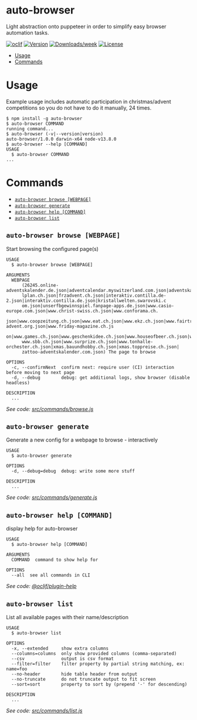 auto-browser
============

Light abstraction onto puppeteer in order to simplify easy browser automation tasks.

[![oclif](https://img.shields.io/badge/cli-oclif-brightgreen.svg)](https://oclif.io)
[![Version](https://img.shields.io/npm/v/auto-browser.svg)](https://npmjs.org/package/auto-browser)
[![Downloads/week](https://img.shields.io/npm/dw/auto-browser.svg)](https://npmjs.org/package/auto-browser)
[![License](https://img.shields.io/npm/l/auto-browser.svg)](https://github.com/GenieTim/auto-browser/blob/master/package.json)

<!-- toc -->
* [Usage](#usage)
* [Commands](#commands)
<!-- tocstop -->
# Usage
Example usage includes automatic participation in christmas/advent competitions 
so you do not have to do it manually, 24 times.

<!-- usage -->
```sh-session
$ npm install -g auto-browser
$ auto-browser COMMAND
running command...
$ auto-browser (-v|--version|version)
auto-browser/1.0.0 darwin-x64 node-v13.8.0
$ auto-browser --help [COMMAND]
USAGE
  $ auto-browser COMMAND
...
```
<!-- usagestop -->
# Commands
<!-- commands -->
* [`auto-browser browse [WEBPAGE]`](#auto-browser-browse-webpage)
* [`auto-browser generate`](#auto-browser-generate)
* [`auto-browser help [COMMAND]`](#auto-browser-help-command)
* [`auto-browser list`](#auto-browser-list)

## `auto-browser browse [WEBPAGE]`

Start browsing the configured page(s)

```
USAGE
  $ auto-browser browse [WEBPAGE]

ARGUMENTS
  WEBPAGE
      (26245.online-adventskalender.de.json|adventcalendar.myswitzerland.com.json|adventskalender.ifolor.ch.json|blog.hote
      lplan.ch.json|frzadvent.ch.json|interaktiv.contilla.de-2.json|interaktiv.contilla.de.json|kristallwelten.swarovski.c
      om.json|unserfbgewinnspiel.fanpage-apps.de.json|www.casio-europe.com.json|www.christ-swiss.ch.json|www.conforama.ch.
      json|www.coopzeitung.ch.json|www.eat.ch.json|www.ekz.ch.json|www.fairtrade-advent.org.json|www.friday-magazine.ch.js
      on|www.games.ch.json|www.geschenkidee.ch.json|www.houseofbeer.ch.json|www.nintendo.de.json|www.playstation.com.json|
      www.sbb.ch.json|www.surprize.ch.json|www.tonhalle-orchester.ch.json|xmas.bauundhobby.ch.json|xmas.toppreise.ch.json|
      zattoo-adventskalender.com.json) The page to browse

OPTIONS
  -c, --confirmNext  confirm next: require user (CI) interaction before moving to next page
  -d, --debug        debug: get additional logs, show browser (disable headless)

DESCRIPTION
  ...
```

_See code: [src/commands/browse.js](https://github.com/GenieTim/auto-browser/blob/v1.0.0/src/commands/browse.js)_

## `auto-browser generate`

Generate a new config for a webpage to browse - interactively

```
USAGE
  $ auto-browser generate

OPTIONS
  -d, --debug=debug  debug: write some more stuff

DESCRIPTION
  ...
```

_See code: [src/commands/generate.js](https://github.com/GenieTim/auto-browser/blob/v1.0.0/src/commands/generate.js)_

## `auto-browser help [COMMAND]`

display help for auto-browser

```
USAGE
  $ auto-browser help [COMMAND]

ARGUMENTS
  COMMAND  command to show help for

OPTIONS
  --all  see all commands in CLI
```

_See code: [@oclif/plugin-help](https://github.com/oclif/plugin-help/blob/v2.2.1/src/commands/help.ts)_

## `auto-browser list`

List all available pages with their name/description

```
USAGE
  $ auto-browser list

OPTIONS
  -x, --extended     show extra columns
  --columns=columns  only show provided columns (comma-separated)
  --csv              output is csv format
  --filter=filter    filter property by partial string matching, ex: name=foo
  --no-header        hide table header from output
  --no-truncate      do not truncate output to fit screen
  --sort=sort        property to sort by (prepend '-' for descending)

DESCRIPTION
  ...
```

_See code: [src/commands/list.js](https://github.com/GenieTim/auto-browser/blob/v1.0.0/src/commands/list.js)_
<!-- commandsstop -->
